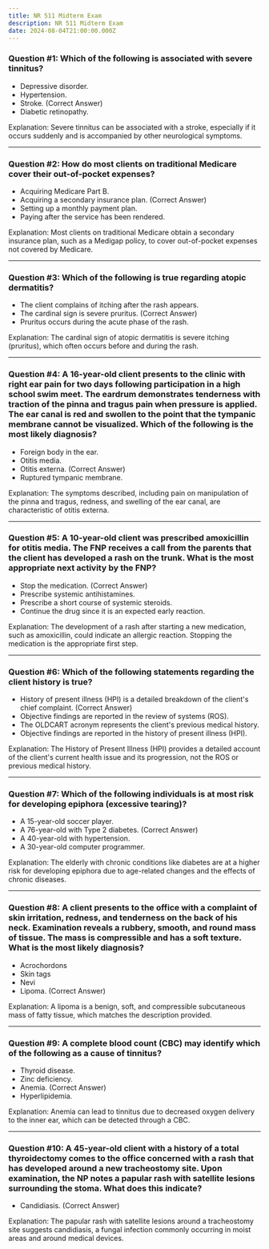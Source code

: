 ```yaml
---
title: NR 511 Midterm Exam
description: NR 511 Midterm Exam
date: 2024-08-04T21:00:00.000Z
---
```


### Question #1: Which of the following is associated with severe tinnitus?

* Depressive disorder.
* Hypertension.
* Stroke. (Correct Answer)
* Diabetic retinopathy.

Explanation: Severe tinnitus can be associated with a stroke, especially if it occurs suddenly and is accompanied by other neurological symptoms.

***

### Question #2: How do most clients on traditional Medicare cover their out-of-pocket expenses?

* Acquiring Medicare Part B.
* Acquiring a secondary insurance plan. (Correct Answer)
* Setting up a monthly payment plan.
* Paying after the service has been rendered.

Explanation: Most clients on traditional Medicare obtain a secondary insurance plan, such as a Medigap policy, to cover out-of-pocket expenses not covered by Medicare.

***

### Question #3: Which of the following is true regarding atopic dermatitis?

* The client complains of itching after the rash appears.
* The cardinal sign is severe pruritus. (Correct Answer)
* Pruritus occurs during the acute phase of the rash.

Explanation: The cardinal sign of atopic dermatitis is severe itching (pruritus), which often occurs before and during the rash.

***

### Question #4: A 16-year-old client presents to the clinic with right ear pain for two days following participation in a high school swim meet. The eardrum demonstrates tenderness with traction of the pinna and tragus pain when pressure is applied. The ear canal is red and swollen to the point that the tympanic membrane cannot be visualized. Which of the following is the most likely diagnosis?

* Foreign body in the ear.
* Otitis media.
* Otitis externa. (Correct Answer)
* Ruptured tympanic membrane.

Explanation: The symptoms described, including pain on manipulation of the pinna and tragus, redness, and swelling of the ear canal, are characteristic of otitis externa.

***

### Question #5: A 10-year-old client was prescribed amoxicillin for otitis media. The FNP receives a call from the parents that the client has developed a rash on the trunk. What is the most appropriate next activity by the FNP?

* Stop the medication. (Correct Answer)
* Prescribe systemic antihistamines.
* Prescribe a short course of systemic steroids.
* Continue the drug since it is an expected early reaction.

Explanation: The development of a rash after starting a new medication, such as amoxicillin, could indicate an allergic reaction. Stopping the medication is the appropriate first step.

***

### Question #6: Which of the following statements regarding the client history is true?

* History of present illness (HPI) is a detailed breakdown of the client's chief complaint. (Correct Answer)
* Objective findings are reported in the review of systems (ROS).
* The OLDCART acronym represents the client's previous medical history.
* Objective findings are reported in the history of present illness (HPI).

Explanation: The History of Present Illness (HPI) provides a detailed account of the client's current health issue and its progression, not the ROS or previous medical history.

***

### Question #7: Which of the following individuals is at most risk for developing epiphora (excessive tearing)?

* A 15-year-old soccer player.
* A 76-year-old with Type 2 diabetes. (Correct Answer)
* A 40-year-old with hypertension.
* A 30-year-old computer programmer.

Explanation: The elderly with chronic conditions like diabetes are at a higher risk for developing epiphora due to age-related changes and the effects of chronic diseases.

***

### Question #8: A client presents to the office with a complaint of skin irritation, redness, and tenderness on the back of his neck. Examination reveals a rubbery, smooth, and round mass of tissue. The mass is compressible and has a soft texture. What is the most likely diagnosis?

* Acrochordons
* Skin tags
* Nevi
* Lipoma. (Correct Answer)

Explanation: A lipoma is a benign, soft, and compressible subcutaneous mass of fatty tissue, which matches the description provided.

***

### Question #9: A complete blood count (CBC) may identify which of the following as a cause of tinnitus?

* Thyroid disease.
* Zinc deficiency.
* Anemia. (Correct Answer)
* Hyperlipidemia.

Explanation: Anemia can lead to tinnitus due to decreased oxygen delivery to the inner ear, which can be detected through a CBC.

***

### Question #10: A 45-year-old client with a history of a total thyroidectomy comes to the office concerned with a rash that has developed around a new tracheostomy site. Upon examination, the NP notes a papular rash with satellite lesions surrounding the stoma. What does this indicate?

* Candidiasis. (Correct Answer)

Explanation: The papular rash with satellite lesions around a tracheostomy site suggests candidiasis, a fungal infection commonly occurring in moist areas and around medical devices.
